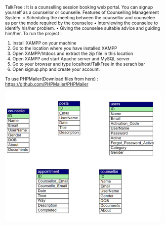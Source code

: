 TalkFree : It is a counselling session booking web portal.
You can signup yourself as a counsellor or counselle.
Features of Counselling Management System:
•	Scheduling the meeting between the counsellor and counselee as per the mode required by the counselee
•	Interviewing the counselee to identify his/her problem.
•	Giving the counselee suitable advice and guiding him/her.
To run the project :
1. Install XAMPP on your machine 
2. Go to the location where you have installed XAMPP 
3. Open XAMPP/htdocs and extract the zip file in this location
4. Open XAMPP and start Apache server and MySQL server
5. Go to your browser and type localhost/TalkFree in the serach bar
6. Open signup.php and create your account.

To use PHPMailer(Download files from here) :
https://github.com/PHPMailer/PHPMailer

![Relational Schema](Relational_Schema.png)
